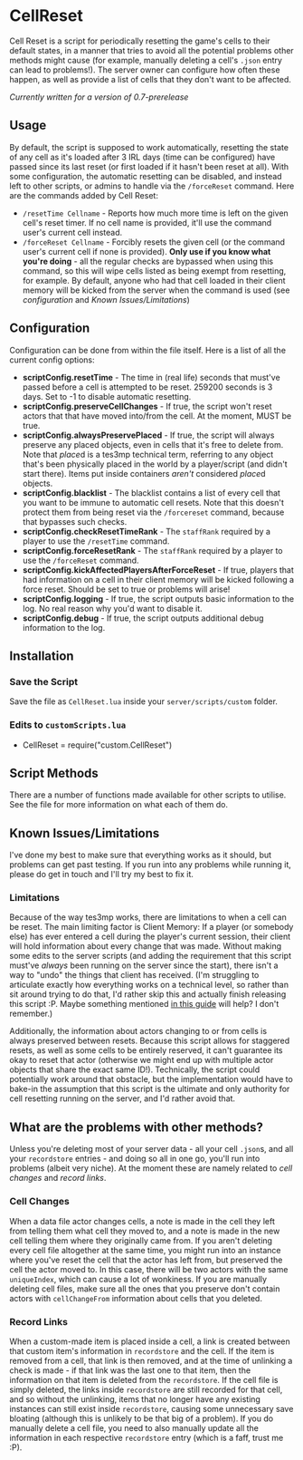 # CellReset
Cell Reset is a script for periodically resetting the game's cells to their default states, in a manner that tries to avoid all the potential problems other methods might cause (for example, manually deleting a cell's `.json` entry can lead to problems!). The server owner can configure how often these happen, as well as provide a list of cells that they don't want to be affected.

*Currently written for a version of 0.7-prerelease*

## Usage
By default, the script is supposed to work automatically, resetting the state of any cell as it's loaded after 3 IRL days (time can be configured) have passed since its last reset (or first loaded if it hasn't been reset at all). With some configuration, the automatic resetting can be disabled, and instead left to other scripts, or admins to handle via the `/forceReset` command. Here are the commands added by Cell Reset:
- `/resetTime Cellname` - Reports how much more time is left on the given cell's reset timer. If no cell name is provided, it'll use the command user's current cell instead.
- `/forceReset Cellname` - Forcibly resets the given cell (or the command user's current cell if none is provided). **Only use if you know what you're doing** - all the regular checks are bypassed when using this command, so this will wipe cells listed as being exempt from resetting, for example. By default, anyone who had that cell loaded in their client memory will be kicked from the server when the command is used (see *configuration* and *Known Issues/Limitations*)

## Configuration
Configuration can be done from within the file itself. Here is a list of all the current config options:
- **scriptConfig.resetTime** - The time in (real life) seconds that must've passed before a cell is attempted to be reset. 259200 seconds is 3 days. Set to -1 to disable automatic resetting.
- **scriptConfig.preserveCellChanges** - If true, the script won't reset actors that that have moved into/from the cell. At the moment, MUST be true.
- **scriptConfig.alwaysPreservePlaced** - If true, the script will always preserve any placed objects, even in cells that it's free to delete from. Note that *place*d is a tes3mp technical term, referring to any object that's been physically placed in the world by a player/script (and didn't start there). Items put inside containers *aren't* considered *place*d objects.
- **scriptConfig.blacklist** - The blacklist contains a list of every cell that you want to be immune to automatic cell resets. Note that this doesn't protect them from being reset via the `/forcereset` command, because that bypasses such checks.
- **scriptConfig.checkResetTimeRank** - The `staffRank` required by a player to use the `/resetTime` command.
- **scriptConfig.forceResetRank** - The `staffRank` required by a player to use the `/forceReset` command.
- **scriptConfig.kickAffectedPlayersAfterForceReset** - If true, players that had information on a cell in their client memory will be kicked following a force reset. Should be set to true or problems will arise!
- **scriptConfig.logging** - If true, the script outputs basic information to the log. No real reason why you'd want to disable it.
- **scriptConfig.debug** - If true, the script outputs additional debug information to the log.

## Installation
### Save the Script
Save the file as `CellReset.lua` inside your `server/scripts/custom` folder.
### Edits to `customScripts.lua`
- CellReset = require("custom.CellReset")

## Script Methods
There are a number of functions made available for other scripts to utilise. See the file for more information on what each of them do.

## Known Issues/Limitations
I've done my best to make sure that everything works as it should, but problems can get past testing. If you run into any problems while running it, please do get in touch and I'll try my best to fix it.
### Limitations
Because of the way tes3mp works, there are limitations to when a cell can be reset. The main limiting factor is Client Memory: If a player (or somebody else) has ever entered a cell during the player's current session, their client will hold information about every change that was made. Without making some edits to the server scripts (and adding the requirement that this script must've *always* been running on the server since the start), there isn't a way to "undo" the things that client has received. (I'm struggling to articulate exactly how everything works on a technical level, so rather than sit around trying to do that, I'd rather skip this and actually finish releasing this script :P. Maybe something mentioned [in this guide](https://github.com/Atkana/tes3mp-scripts/blob/master/Unofficial%20Guide%20to%20tes3mp.md) will help? I don't remember.)

Additionally, the information about actors changing to or from cells is always preserved between resets. Because this script allows for staggered resets, as well as some cells to be entirely reserved, it can't guarantee its okay to reset that actor (otherwise we might end up with multiple actor objects that share the exact same ID!). Technically, the script could potentially work around that obstacle, but the implementation would have to bake-in the assumption that this script is the ultimate and only authority for cell resetting running on the server, and I'd rather avoid that.

## What are the problems with other methods?
Unless you're deleting most of your server data - all your cell `.json`s, and all your `recordstore` entries - and doing so all in one go, you'll run into problems (albeit very niche). At the moment these are namely related to *cell changes* and *record links*.
### Cell Changes
When a data file actor changes cells, a note is made in the cell they left from telling them what cell they moved to, and a note is made in the new cell telling them where they originally came from. If you aren't deleting every cell file altogether at the same time, you might run into an instance where you've reset the cell that the actor has left from, but preserved the cell the actor moved to. In this case, there will be two actors with the same `uniqueIndex`, which can cause a lot of wonkiness. If you are manually deleting cell files, make sure all the ones that you preserve don't contain actors with `cellChangeFrom` information about cells that you deleted.
### Record Links
When a custom-made item is placed inside a cell, a link is created between that custom item's information in `recordstore` and the cell. If the item is removed from a cell, that link is then removed, and at the time of unlinking a check is made - if that link was the last one to that item, then the information on that item is deleted from the `recordstore`. If the cell file is simply deleted, the links inside `recordstore` are still recorded for that cell, and so without the unlinking, items that no longer have any existing instances can still exist inside `recordstore`, causing some unnecessary save bloating (although this is unlikely to be that big of a problem). If you do manually delete a cell file, you need to also manually update all the information in each respective `recordstore` entry (which is a faff, trust me :P).
